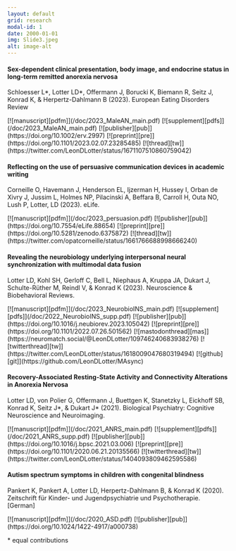 ```yaml
---
layout: default
grid: research
modal-id: 1
date: 2000-01-01
img: Slide3.jpeg
alt: image-alt
---
```


<script type='text/javascript' src='https://d1bxh8uas1mnw7.cloudfront.net/assets/embed.js'></script>

[pdfm]: https://img.shields.io/badge/PDF-Manuscript-brightgreen?style=flat-square#badge
[pdfs]: https://img.shields.io/badge/PDF-Supplement-brightgreen?style=flat-square#badge
[pre]: https://img.shields.io/badge/Link-Preprint-yellow?style=flat-square#badge
[zen]: https://img.shields.io/badge/Link-Zenodo-0475B6?style=flat-square#badge
[git]: https://img.shields.io/badge/Link-GitHub-black?style=flat-square#badge
[pub]: https://img.shields.io/badge/Link-Publisher-orange?style=flat-square#badge
[mas]: https://img.shields.io/badge/Link-Mastodon-563ACC?style=flat-square#badge
[tw]: https://img.shields.io/badge/Link-Twitter-1A8CD8?style=flat-square#badge

#### Sex-dependent clinical presentation, body image, and endocrine status in long-term remitted anorexia nervosa
<p class="pub">Schloesser L*, Lotter LD*, Offermann J, Borucki K, Biemann R, Seitz J, Konrad K, & Herpertz-Dahlmann B (2023). European Eating Disorders Review</p>
[![manuscript][pdfm]](/doc/2023_MaleAN_main.pdf)
[![supplement][pdfs]](/doc/2023_MaleAN_main.pdf)
[![publisher][pub]](https://doi.org/10.1002/erv.2997)
[![preprint][pre]](https://doi.org/10.1101/2023.02.07.23285485)
[![thread][tw]](https://twitter.com/LeonDLotter/status/1671107510860759042)
<span class="altmetric-embed" data-doi='10.1002/erv.2997' data-badge-type="2" data-hide-no-mentions='true' data-badge-popover='right'></span>

#### Reflecting on the use of persuasive communication devices in academic writing  
<p class="pub">Corneille O, Havemann J, Henderson EL, Ijzerman H, Hussey I, Orban de Xivry J, Jussim L, Holmes NP, Pilacinski A, Beffara B, Carroll H, Outa NO, Lush P, Lotter, LD (2023). eLife.</p>  
[![manuscript][pdfm]](/doc/2023_persuasion.pdf)
[![publisher][pub]](https://doi.org/10.7554/eLife.88654)
[![preprint][pre]](https://doi.org/10.5281/zenodo.6375872)
[![thread][tw]](https://twitter.com/opatcorneille/status/1661766688998666240)
<span class="altmetric-embed" data-doi='10.7554/eLife.88654' data-badge-type="2" data-hide-no-mentions='true' data-badge-popover='right'></span>

#### Revealing the neurobiology underlying interpersonal neural synchronization with multimodal data fusion
<p class="pub">Lotter LD, Kohl SH, Gerloff C, Bell L, Niephaus A, Kruppa JA, Dukart J, Schulte-Rüther M, Reindl V, & Konrad K (2023). Neuroscience & Biobehavioral Reviews.</p> 
[![manuscript][pdfm]](/doc/2023_NeurobioINS_main.pdf)
[![supplement][pdfs]](/doc/2022_NeurobioINS_supp.pdf)
[![publisher][pub]](https://doi.org/10.1016/j.neubiorev.2023.105042)
[![preprint][pre]](https://doi.org/10.1101/2022.07.26.501562)
[![mastodonthread][mas]](https://neuromatch.social/@LeonDLotter/109746240683938276)
[![twitterthread][tw]](https://twitter.com/LeonDLotter/status/1618009047680319494)
[![github][git]](https://github.com/LeonDLotter/MAsync)
<span class="altmetric-embed" data-doi='10.1016/j.neubiorev.2023.105042' data-badge-type="2" data-hide-no-mentions='true' data-badge-popover='right'></span>  

#### Recovery-Associated Resting-State Activity and Connectivity Alterations in Anorexia Nervosa
<p class="pub">Lotter LD, von Polier G, Offermann J, Buettgen K, Stanetzky L, Eickhoff SB, Konrad K, Seitz J*, & Dukart J* (2021). Biological Psychiatry: Cognitive Neuroscience and Neuroimaging.</p>  
[![manuscript][pdfm]](/doc/2021_ANRS_main.pdf)
[![supplement][pdfs]](/doc/2021_ANRS_supp.pdf)
[![publisher][pub]](https://doi.org/10.1016/j.bpsc.2021.03.006)
[![preprint][pre]](https://doi.org/10.1101/2020.06.21.20135566)
[![twitterthread][tw]](https://twitter.com/LeonDLotter/status/1404093809462595586)
<span class="altmetric-embed" data-doi='10.1016/j.bpsc.2021.03.006' data-badge-type="2" data-hide-no-mentions='true' data-badge-popover='right'></span>

#### Autism spectrum symptoms in children with congenital blindness 
<p class="pub">Pankert K, Pankert A, Lotter LD, Herpertz-Dahlmann B, & Konrad K (2020). Zeitschrift für Kinder- und Jugendpsychiatrie und Psychotherapie. [German]</p> 
[![manuscript][pdfm]](/doc/2020_ASD.pdf)
[![publisher][pub]](https://doi.org/10.1024/1422-4917/a000738)
<span class="altmetric-embed" data-doi='10.1024/1422-4917/a000738' data-badge-type="2" data-hide-no-mentions='true' data-badge-popover='right'></span>

<p class="pub">* equal contributions</p>
